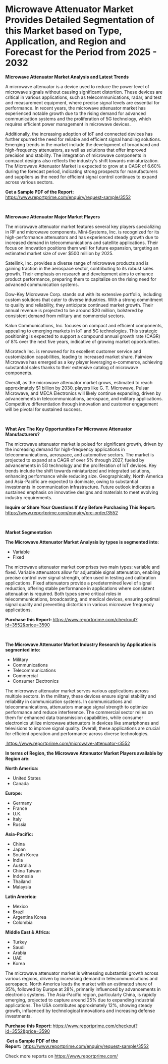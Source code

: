 <p><h1>Microwave Attenuator Market Provides Detailed Segmentation of this Market based on Type, Application, and Region and Forecast for the Period from 2025 - 2032</h1></p><p><strong>Microwave Attenuator Market Analysis and Latest Trends</strong></p>
<p><p>A microwave attenuator is a device used to reduce the power level of microwave signals without causing significant distortion. These devices are critical in various applications, such as telecommunications, radar, and test and measurement equipment, where precise signal levels are essential for performance. In recent years, the microwave attenuator market has experienced notable growth due to the rising demand for advanced communication systems and the proliferation of 5G technology, which requires efficient power management in microwave devices.</p><p>Additionally, the increasing adoption of IoT and connected devices has further spurred the need for reliable and efficient signal handling solutions. Emerging trends in the market include the development of broadband and high-frequency attenuators, as well as solutions that offer improved precision and stability. The integration of microwave components in compact designs also reflects the industry's shift towards miniaturization. The Microwave Attenuator Market is expected to grow at a CAGR of 6.60% during the forecast period, indicating strong prospects for manufacturers and suppliers as the need for efficient signal control continues to expand across various sectors.</p></p>
<p><strong>Get a Sample PDF of the Report:&nbsp;</strong> <a href="https://www.reportprime.com/enquiry/request-sample/3552?utm_campaign=3126&utm_medium=2&utm_source=Github&utm_content=ia&utm_term=18032025&utm_id=microwave-attenuator">https://www.reportprime.com/enquiry/request-sample/3552</a></p>
<p>&nbsp;</p>
<p><strong>Microwave Attenuator Major Market Players</strong></p>
<p><p>The microwave attenuator market features several key players specializing in RF and microwave components. Mini-Systems, Inc. is recognized for its high-performance attenuators and has experienced steady growth due to increased demand in telecommunications and satellite applications. Their focus on innovation positions them well for future expansion, targeting an estimated market size of over $500 million by 2025.</p><p>Satellink, Inc. provides a diverse range of microwave products and is gaining traction in the aerospace sector, contributing to its robust sales growth. Their emphasis on research and development aims to enhance product performance, preparing them to capitalize on the rising need for advanced communication systems.</p><p>Dow-Key Microwave Corp. stands out with its extensive portfolio, including custom solutions that cater to diverse industries. With a strong commitment to quality and reliability, they anticipate continued market growth. Their annual revenue is projected to be around $20 million, bolstered by consistent demand from military and commercial sectors.</p><p>Kalun Communications, Inc. focuses on compact and efficient components, appealing to emerging markets in IoT and 5G technologies. This strategic positioning is expected to support a compound annual growth rate (CAGR) of 8% over the next five years, indicative of growing market opportunities.</p><p>Microtech Inc. is renowned for its excellent customer service and customization capabilities, leading to increased market share. Fairview Microwave has emerged as a key player leveraging e-commerce, achieving substantial sales thanks to their extensive catalog of microwave components.</p><p>Overall, as the microwave attenuator market grows, estimated to reach approximately $1 billion by 2030, players like G. T. Microwave, Pulsar Microwave, and MECA Electronics will likely continue expanding, driven by advancements in telecommunications, aerospace, and military applications. Competitive differentiation through innovation and customer engagement will be pivotal for sustained success.</p></p>
<p>&nbsp;</p>
<p><strong>What Are The Key Opportunities For Microwave Attenuator Manufacturers?</strong></p>
<p><p>The microwave attenuator market is poised for significant growth, driven by the increasing demand for high-frequency applications in telecommunications, aerospace, and automotive sectors. The market is projected to expand at a CAGR of over 5% through 2027, fueled by advancements in 5G technology and the proliferation of IoT devices. Key trends include the shift towards miniaturized and integrated solutions, enhancing performance while reducing size. Geographically, North America and Asia-Pacific are expected to dominate, owing to substantial investments in communication infrastructure. Future outlook indicates a sustained emphasis on innovative designs and materials to meet evolving industry requirements.</p></p>
<p><strong>Inquire or Share Your Questions If Any Before Purchasing This Report:</strong> <a href="https://www.reportprime.com/enquiry/pre-order/3552?utm_campaign=3126&utm_medium=2&utm_source=Github&utm_content=ia&utm_term=18032025&utm_id=microwave-attenuator">https://www.reportprime.com/enquiry/pre-order/3552</a></p>
<p>&nbsp;</p>
<p><strong>Market Segmentation</strong></p>
<p><strong>The Microwave Attenuator Market Analysis by types is segmented into:</strong></p>
<p><ul><li>Variable</li><li>Fixed</li></ul></p>
<p><p>The microwave attenuator market comprises two main types: variable and fixed. Variable attenuators allow for adjustable signal attenuation, enabling precise control over signal strength, often used in testing and calibration applications. Fixed attenuators provide a predetermined level of signal reduction, offering stable performance in applications where consistent attenuation is required. Both types serve critical roles in telecommunications, broadcasting, and medical devices, ensuring optimal signal quality and preventing distortion in various microwave frequency applications.</p></p>
<p><strong>Purchase this Report:&nbsp;</strong><a href="https://www.reportprime.com/checkout?id=3552&price=3590&utm_campaign=3126&utm_medium=2&utm_source=Github&utm_content=ia&utm_term=18032025&utm_id=microwave-attenuator">https://www.reportprime.com/checkout?id=3552&price=3590</a></p>
<p>&nbsp;</p>
<p><strong>The Microwave Attenuator Market Industry Research by Application is segmented into:</strong></p>
<p><ul><li>Military</li><li>Communications</li><li>Telecommunications</li><li>Commercial</li><li>Consumer Electronics</li></ul></p>
<p><p>The microwave attenuator market serves various applications across multiple sectors. In the military, these devices ensure signal stability and reliability in communication systems. In communications and telecommunications, attenuators manage signal strength to optimize performance and reduce interference. The commercial sector relies on them for enhanced data transmission capabilities, while consumer electronics utilize microwave attenuators in devices like smartphones and televisions to improve signal quality. Overall, these applications are crucial for efficient operation and performance across diverse technologies.</p></p>
<p><a href="https://www.reportprime.com/microwave-attenuator-r3552?utm_campaign=3126&utm_medium=2&utm_source=Github&utm_content=ia&utm_term=18032025&utm_id=microwave-attenuator">&nbsp;https://www.reportprime.com/microwave-attenuator-r3552</a></p>
<p><strong>In terms of Region, the Microwave Attenuator Market Players available by Region are:</strong></p>
<p>
    <p> <strong> North America: </strong>
        <ul>
            <li>United States</li>
            <li>Canada</li>
        </ul>
        </p> 
    <p> <strong> Europe: </strong>
        <ul>
            <li>Germany</li>
            <li>France</li>
            <li>U.K.</li>
            <li>Italy</li>
            <li>Russia</li>
        </ul>
        </p> 
    <p> <strong> Asia-Pacific: </strong>
        <ul>
            <li>China</li>
            <li>Japan</li>
            <li>South Korea</li>
            <li>India</li>
            <li>Australia</li>
            <li>China Taiwan</li>
            <li>Indonesia</li>
            <li>Thailand</li>
            <li>Malaysia</li>
        </ul>
        </p> 
    <p> <strong> Latin America: </strong>
        <ul>
            <li>Mexico</li>
            <li>Brazil</li>
            <li>Argentina Korea</li>
            <li>Colombia</li>
        </ul>
        </p> 
    <p> <strong> Middle East & Africa: </strong>
        <ul>
            <li>Turkey</li>
            <li>Saudi</li>
            <li>Arabia</li>
            <li>UAE</li>
            <li>Korea</li>
        </ul>
    </p>
    </p>
<p><p>The microwave attenuator market is witnessing substantial growth across various regions, driven by increasing demand in telecommunications and aerospace. North America leads the market with an estimated share of 35%, followed by Europe at 28%, primarily influenced by advancements in electronic systems. The Asia-Pacific region, particularly China, is rapidly emerging, projected to capture around 25% due to expanding industrial applications. The USA contributes approximately 12%, showing steady growth, influenced by technological innovations and increasing defense investments.</p></p>
<p><strong>Purchase this Report: </strong><a href="https://www.reportprime.com/checkout?id=3552&price=3590&utm_campaign=3126&utm_medium=2&utm_source=Github&utm_content=ia&utm_term=18032025&utm_id=microwave-attenuator">https://www.reportprime.com/checkout?id=3552&price=3590</a></p>
<p>&nbsp;<strong>Get a Sample PDF of the Report:&nbsp;&nbsp;</strong><a href="https://www.reportprime.com/enquiry/request-sample/3552?utm_campaign=3126&utm_medium=2&utm_source=Github&utm_content=ia&utm_term=18032025&utm_id=microwave-attenuator">https://www.reportprime.com/enquiry/request-sample/3552</a></p>
<p><strong></strong></p>
<p>Check more reports on <a href="https://www.reportprime.com/?utm_campaign=3126&utm_medium=2&utm_source=Github&utm_content=ia&utm_term=18032025&utm_id=microwave-attenuator">https://www.reportprime.com/</a></p>